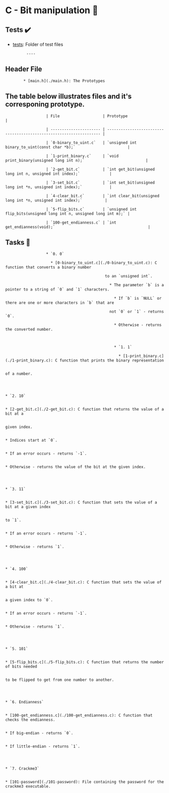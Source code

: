 # C - Bit manipulation :file_folder:





## Tests :heavy_check_mark:



* [tests](./tests): Folder of test files



		    ----



## Header File



		    * [main.h](./main.h): The Prototypes



## The table below illustrates files and it's corresponing prototype.



					  | File                   | Prototype                                                           |

					  | ---------------------- | ------------------------------------------------------------------- |

					  | `0-binary_to_uint.c`   | `unsigned int binary_to_uint(const char *b);`                       |

					  | `1-print_binary.c`     | `void print_binary(unsigned long int n);`                           |

					  | `2-get_bit.c`          | `int get_bit(unsigned long int n, unsigned int index);`             |

					  | `3-set_bit.c`          | `int set_bit(unsigned long int *n, unsigned int index);`            |

					  | `4-clear_bit.c`        | `int clear_bit(unsigned long int *n, unsigned int index);`          |

					  | `5-flip_bits.c`        | `unsigned int flip_bits(unsigned long int n, unsigned long int m);` |

					  | `100-get_endianness.c` | `int get_endianness(void);`                                         |



## Tasks :page_with_curl:



					  * `0. 0`

					    * [0-binary_to_uint.c](./0-binary_to_uint.c): C function that converts a binary number

											    to an `unsigned int`.

											      * The parameter `b` is a pointer to a string of `0` and `1` characters.

											        * If `b` is `NULL` or there are one or more characters in `b` that are

												  not `0` or `1` - returns `0`.

												    * Otherwise - returns the converted number.



												    * `1. 1`

												      * [1-print_binary.c](./1-print_binary.c): C function that prints the binary representation

																		  of a number.



																		  * `2. 10`

																		    * [2-get_bit.c](./2-get_bit.c): C function that returns the value of a bit at a

																						      given index.

																						        * Indices start at `0`.

																							  * If an error occurs - returns `-1`.

																							    * Otherwise - returns the value of the bit at the given index.



																							    * `3. 11`

																							      * [3-set_bit.c](./3-set_bit.c): C function that sets the value of a bit at a given index

																											        to `1`.

																												  * If an error occurs - returns `-1`.

																												    * Otherwise - returns `1`.



																												    * `4. 100`

																												      * [4-clear_bit.c](./4-clear_bit.c): C function that sets the value of a bit at

																																	    a given index to `0`.

																																	      * If an error occurs - returns `-1`.

																																	        * Otherwise - returns `1`.



																																		* `5. 101`

																																		  * [5-flip_bits.c](./5-flip_bits.c): C function that returns the number of bits needed

																																						        to be flipped to get from one number to another.



																																							* `6. Endianness`

																																							  * [100-get_endianness.c](./100-get_endianness.c): C function that checks the endianness.

																																													      * If big-endian - returns `0`.

																																													        * If little-endian - returns `1`.



																																														* `7. Crackme3`

																																														  * [101-password](./101-password): File containing the password for the crackme3 executable.


